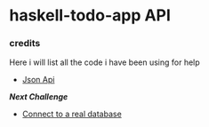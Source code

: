 # haskell-todo-app API

### credits
Here i will list all the code i have been using for help  
- [Json Api](https://blog.cdimitroulas.com/posts/2021-01-11-simple-json-api-haskell.html)

**_Next Challenge_**    
- [Connect to a real database](https://felixmulder.com/writing/2019/10/05/Designing-testable-components.html)
